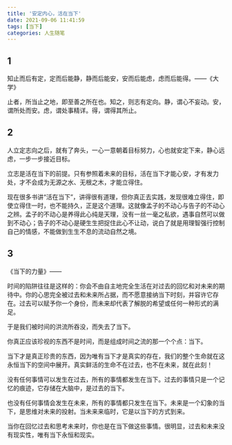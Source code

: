 ```yaml
---
title: '安定内心，活在当下'
date: 2021-09-06 11:41:59
tags: [当下]
categories: 人生随笔
---
```

## 1​​​​
知止而后有定，定而后能静，静而后能安，安而后能虑，虑而后能得。——《大学》

止者，所当止之地，即至善之所在也。知之，则志有定向。静，谓心不妄动。安，谓所处而安。虑，谓处事精详。得，谓得其所止。

## 2
人立定志向之后，就有了奔头，一心一意朝着目标努力，心也就安定下来，静心远虑，一步一步接近目标。

立志是活在当下的前提。只有参照着未来的目标，活在当下才能心安，才有发力处，才不会成为无源之水、无根之木，才能立得住。

现在很多书讲“活在当下”，讲得很有道理，但你真正去实践，发现很难立得住，即使立得住一时，也不能持久，正是这个道理。这就像孟子的不动心与告子的不动心之辨。孟子的不动心是养得此心纯是天理，没有一丝一毫之私欲，遇事自然可以做到不动心；告子的不动心是硬生生把捉住此心不让动，说白了就是用理智强行控制自己的情感，不能做到生生不息的流动自然之境。

## 3
《当下的力量》——

时间的陷阱往往是这样的：你会不由自主地完全生活在对过去的回忆和对未来的期待中。你的心思完全被过去和未来所占据，而不愿意接纳当下时刻，并容许它存在。过去可以赋予你一个身份，而未来却代表了解脱的希望或任何一种形式的满足。

于是我们被时间的洪流所吞没，而失去了当下。

你真正应该珍视的东西不是时间，而是组成时间之流的那一个个点：当下。

当下才是真正珍贵的东西，因为唯有当下才是真实的存在，我们的整个生命就在这永恒当下的空间中展开。真实鲜活的生命不在过去，也不在未来，就在此刻！

没有任何事情可以发生在过去，所有的事情都发生在当下。过去的事情只是一个记忆的痕迹，它存储在大脑中，是过去的当下。

也没有任何事情会发生在未来，所有的事情都只发生在当下。未来是一个幻象的当下，是思维对未来的投射。当未来来临时，它是以当下的方式到来。

当你在回忆过去和思考未来时，你也是在当下做这些事情。很明显，过去和未来没有现实性，唯有当下永恒和现实。